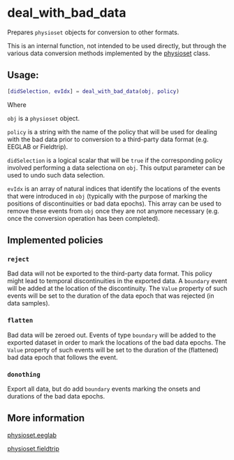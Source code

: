 deal_with_bad_data
==================

Prepares `physioset` objects for conversion to other formats.

This is an internal function, not intended to be used directly, but 
through the various data conversion methods implemented by the 
[physioset][physioset-class] class.

[physioset-class]: ./@physioset/README.md


## Usage:

```matlab
[didSelection, evIdx] = deal_with_bad_data(obj, policy)
````

Where

`obj` is a `physioset` object.

`policy` is a string with the name of the policy that will be used for
dealing with the bad data prior to conversion to a third-party data
format (e.g. EEGLAB or Fieldtrip).

`didSelection` is a logical scalar that will be `true` if the corresponding 
policy involved performing a data selectiona on `obj`. This output 
parameter can be used to undo such data selection.

`evIdx` is an array of natural indices that identify the locations of the 
events that were introduced in `obj` (typically with the purpose of marking
the positions of discontinuities or bad data epochs). This array can be 
used to remove these events from `obj` once they are not anymore necessary 
(e.g. once the conversion operation has been completed).


## Implemented policies

### `reject`

Bad data will not be exported to the third-party data format. This policy
might lead to temporal discontinuities in the exported data. A `boundary`
event will be added at the location of the discontinuity. The `Value`
property of such events will be set to the duration of the data epoch
that was rejected (in data samples).

### `flatten`

Bad data will be zeroed out. Events of type `boundary` will be added to
the exported dataset in order to mark the locations of the bad data
epochs. The `Value` property of such events will be set to the duration
of the (flattened) bad data epoch that follows the event.

### `donothing`

Export all data, but do add `boundary` events marking the onsets and
durations of the bad data epochs.


## More information

[physioset.eeglab](./@physioset/eeglab.md)

[physioset.fieldtrip](./@physioset/fieldtrip.md)